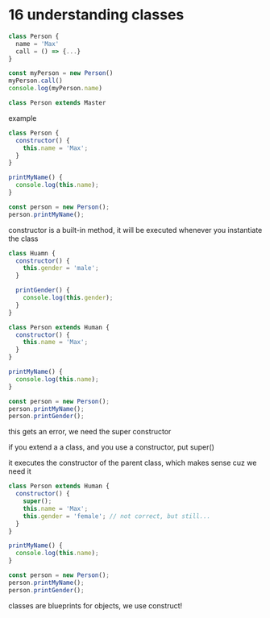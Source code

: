 # 16 understanding classes

```js
class Person {
  name = 'Max'
  call = () => {...}
}
```

```js
const myPerson = new Person()
myPerson.call()
console.log(myPerson.name)
```

```js
class Person extends Master
```

example

```js
class Person {
  constructor() {
    this.name = 'Max';
  }
}

printMyName() {
  console.log(this.name);
}

const person = new Person();
person.printMyName();
```

constructor is a built-in method, it will be executed whenever you instantiate the class

```js
class Huamn {
  constructor() {
    this.gender = 'male';
  }

  printGender() {
    console.log(this.gender);
  }
}
```

```js
class Person extends Human {
  constructor() {
    this.name = 'Max';
  }
}

printMyName() {
  console.log(this.name);
}

const person = new Person();
person.printMyName();
person.printGender();
```


this gets an error, we need the super constructor

if you extend a a class, and you use a constructor, put super()

it executes the constructor of the parent class, which makes sense cuz we need it


```js
class Person extends Human {
  constructor() {
    super();
    this.name = 'Max';
    this.gender = 'female'; // not correct, but still...
  }
}

printMyName() {
  console.log(this.name);
}

const person = new Person();
person.printMyName();
person.printGender();
```

classes are blueprints for objects, we use construct!

















